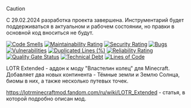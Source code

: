 > [!CAUTION]
> С 29.02.2024 разработка проекта завершена. Инструментарий будет поддерживаться в актуальном и рабочем состоянии, но
> правки в основной код вноситься не будут.

[![Code Smells][code_smells_badge]][code_smells_link]
[![Maintainability Rating][maintainability_rating_badge]][maintainability_rating_link]
[![Security Rating][security_rating_badge]][security_rating_link]
[![Bugs][bugs_badge]][bugs_link]
[![Vulnerabilities][vulnerabilities_badge]][vulnerabilities_link]
[![Duplicated Lines (%)][duplicated_lines_density_badge]][duplicated_lines_density_link]
[![Reliability Rating][reliability_rating_badge]][reliability_rating_link]
[![Quality Gate Status][quality_gate_status_badge]][quality_gate_status_link]
[![Technical Debt][technical_debt_badge]][technical_debt_link]
[![Lines of Code][lines_of_code_badge]][lines_of_code_link]

LOTR Extended - аддон к моду "Властелин колец" для Minecraft. Добавляет два новых континента - Тёмные земли и Землю
Солнца, биомы в них, а также несколько путевых точек.

https://lotrminecraftmod.fandom.com/ru/wiki/LOTR_Extended - статья, в которой подробно описан мод.

<!----------------------------------------------------------------------------->

[code_smells_badge]: https://sonarcloud.io/api/project_badges/measure?project=Hummel009_LOTR-Extended&metric=code_smells

[code_smells_link]: https://sonarcloud.io/summary/overall?id=Hummel009_LOTR-Extended

[maintainability_rating_badge]: https://sonarcloud.io/api/project_badges/measure?project=Hummel009_LOTR-Extended&metric=sqale_rating

[maintainability_rating_link]: https://sonarcloud.io/summary/overall?id=Hummel009_LOTR-Extended

[security_rating_badge]: https://sonarcloud.io/api/project_badges/measure?project=Hummel009_LOTR-Extended&metric=security_rating

[security_rating_link]: https://sonarcloud.io/summary/overall?id=Hummel009_LOTR-Extended

[bugs_badge]: https://sonarcloud.io/api/project_badges/measure?project=Hummel009_LOTR-Extended&metric=bugs

[bugs_link]: https://sonarcloud.io/summary/overall?id=Hummel009_LOTR-Extended

[vulnerabilities_badge]: https://sonarcloud.io/api/project_badges/measure?project=Hummel009_LOTR-Extended&metric=vulnerabilities

[vulnerabilities_link]: https://sonarcloud.io/summary/overall?id=Hummel009_LOTR-Extended

[duplicated_lines_density_badge]: https://sonarcloud.io/api/project_badges/measure?project=Hummel009_LOTR-Extended&metric=duplicated_lines_density

[duplicated_lines_density_link]: https://sonarcloud.io/summary/overall?id=Hummel009_LOTR-Extended

[reliability_rating_badge]: https://sonarcloud.io/api/project_badges/measure?project=Hummel009_LOTR-Extended&metric=reliability_rating

[reliability_rating_link]: https://sonarcloud.io/summary/overall?id=Hummel009_LOTR-Extended

[quality_gate_status_badge]: https://sonarcloud.io/api/project_badges/measure?project=Hummel009_LOTR-Extended&metric=alert_status

[quality_gate_status_link]: https://sonarcloud.io/summary/overall?id=Hummel009_LOTR-Extended

[technical_debt_badge]: https://sonarcloud.io/api/project_badges/measure?project=Hummel009_LOTR-Extended&metric=sqale_index

[technical_debt_link]: https://sonarcloud.io/summary/overall?id=Hummel009_LOTR-Extended

[lines_of_code_badge]: https://sonarcloud.io/api/project_badges/measure?project=Hummel009_LOTR-Extended&metric=ncloc

[lines_of_code_link]: https://sonarcloud.io/summary/overall?id=Hummel009_LOTR-Extended
